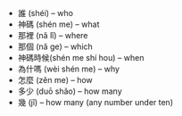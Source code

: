 * 誰 (shéi) – who
* 神碼 (shén me) – what 
* 那裡 (nǎ lǐ) – where 
* 那個 (nǎ ge) – which
* 神碼時候(shén me shí hou) – when
* 為什嗎 (wèi shén me) – why
* 怎麼 (zěn me) – how
* 多少 (duō shǎo) – how many
* 幾 (jǐ) – how many (any number under ten)

